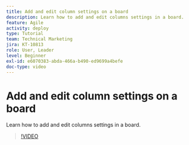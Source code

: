 ```yaml
---
title: Add and edit column settings on a board
description: Learn how to add and edit columns settings in a board.
feature: Agile
activity: deploy
type: Tutorial
team: Technical Marketing
jira: KT-10813
role: User, Leader
level: Beginner
exl-id: e6070383-abda-466a-b490-ed9699a4befe
doc-type: video
---
```

# Add and edit column settings on a board

Learn how to add and edit columns settings in a board.

>[!VIDEO](https://video.tv.adobe.com/v/347332)
